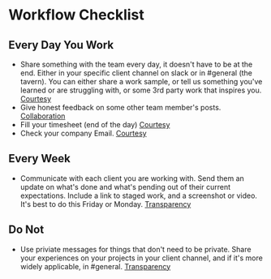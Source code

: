 # Workflow Checklist

## Every Day You Work
  * Share something with the team every day, it doesn't have to be at the end. Either in your specific client channel on slack or in #general (the tavern). You can either share a work sample, or tell us something you've learned or are struggling with, or some 3rd party work that inspires you. [Courtesy](../FEEDBACK_LOOPS.md)
  * Give honest feedback on some other team member's posts. [Collaboration](../FEEDBACK_LOOPS.md)
  * Fill your timesheet (end of the day) [Courtesy](../FEEDBACK_LOOPS.md)
  * Check your company Email. [Courtesy](../FEEDBACK_LOOPS.md)

## Every Week
  * Communicate with each client you are working with. Send them an update on what's done and what's pending out of their current expectations. Include a link to staged work, and a screenshot or video. It's best to do this Friday or Monday. [Transparency](../TRANSPARENCY.md)

## Do Not
  * Use priviate messages for things that don't need to be private. Share your experiences on your projects in your client channel, and if it's more widely applicable, in #general. [Transparency](../TRANSPARENCY.md)
